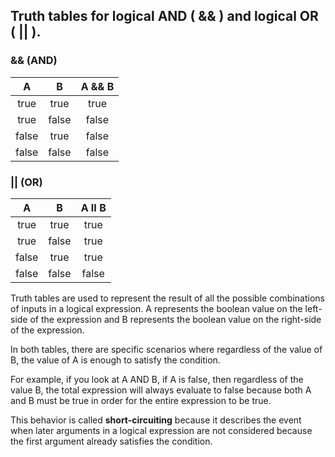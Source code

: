 ## Truth tables for logical AND ( && ) and logical OR ( || ).

### && (AND)

|   A   |   B   | A && B |
| :---: | :---: | :----: |
| true  | true  |  true  |
| true  | false | false  |
| false | true  | false  |
| false | false | false  |

### || (OR)

|   A   |   B   | A II B |
| :---: | :---: | :----: |
| true  | true  |  true  |
| true  | false |  true  |
| false | true  |  true  |
| false | false | false  |

Truth tables are used to represent the result of all the possible combinations
of inputs in a logical expression. A represents the boolean value on the
left-side of the expression and B represents the boolean value on the right-side
of the expression.

In both tables, there are specific scenarios where regardless of the value of B,
the value of A is enough to satisfy the condition.

For example, if you look at A AND B, if A is false, then regardless of the value
B, the total expression will always evaluate to false because both A and B must
be true in order for the entire expression to be true.

This behavior is called **short-circuiting** because it describes the event when
later arguments in a logical expression are not considered because the first
argument already satisfies the condition.
